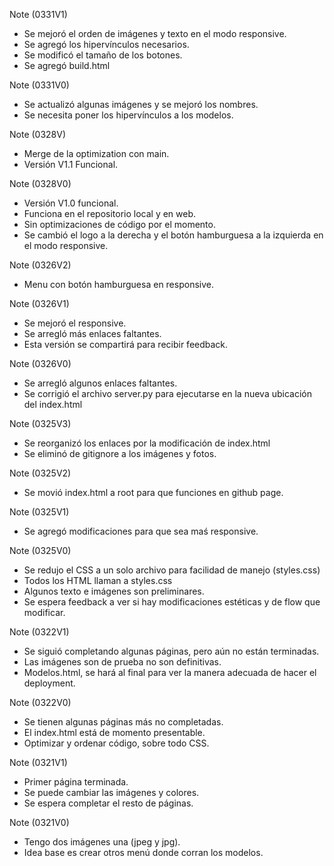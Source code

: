 Note (0331V1)
- Se mejoró el orden de imágenes y texto en el modo responsive.
- Se agregó los hipervínculos necesarios.
- Se modificó el tamaño de los botones.
- Se agregó build.html

Note (0331V0)
- Se actualizó algunas imágenes y se mejoró los nombres.
- Se necesita poner los hipervínculos a los modelos.

Note (0328V)
- Merge de la optimization con main.
- Versión V1.1 Funcional.

Note (0328V0)
- Versión V1.0 funcional.
- Funciona en el repositorio local y en web.
- Sin optimizaciones de código por el momento.
- Se cambió el logo a la derecha y el botón hamburguesa a la izquierda en el modo responsive.

Note (0326V2)
- Menu con botón hamburguesa en responsive.

Note (0326V1)
- Se mejoró el responsive.
- Se arregló más enlaces faltantes.
- Esta versión se compartirá para recibir feedback.

Note (0326V0)
- Se arregló algunos enlaces faltantes.
- Se corrigió el archivo server.py para ejecutarse en la nueva ubicación del index.html

Note (0325V3)
- Se reorganizó los enlaces por la modificación de index.html
- Se eliminó de gitignore a los imágenes y fotos.

Note (0325V2)
- Se movió index.html a root para que funciones en github page.

Note (0325V1)
- Se agregó modificaciones para que sea maś responsive.

Note (0325V0)
- Se redujo el CSS a un solo archivo para facilidad de manejo (styles.css)
- Todos los HTML llaman a styles.css
- Algunos texto e imágenes son preliminares.
- Se espera feedback a ver si hay modificaciones estéticas y de flow que modificar.

Note (0322V1)
- Se siguió completando algunas páginas, pero aún no están terminadas.
- Las imágenes son de prueba no son definitivas.
- Modelos.html, se hará al final para ver la manera adecuada de hacer el deployment.

Note (0322V0)
- Se tienen algunas páginas más no completadas.
- El index.html está de momento presentable.
- Optimizar y ordenar código, sobre todo CSS.

Note (0321V1)
- Primer página terminada.
- Se puede cambiar las imágenes y colores.
- Se espera completar el resto de páginas.

Note (0321V0)
- Tengo dos imágenes una (jpeg y jpg).
- Idea base es crear otros menú donde corran los modelos.